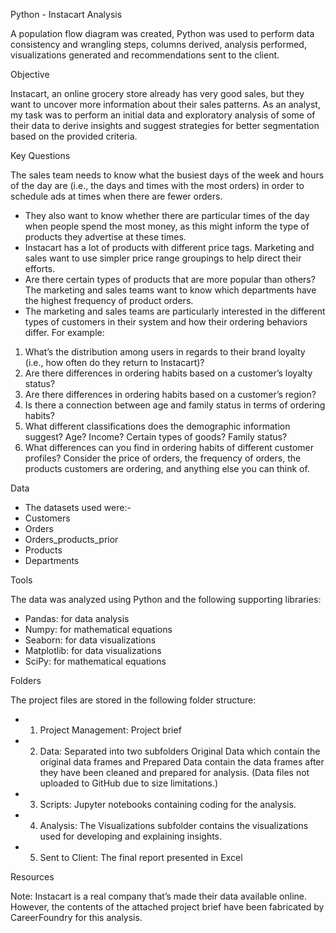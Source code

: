 Python - Instacart Analysis

A population flow diagram was created, Python was used to perform data consistency and wrangling steps, columns derived, analysis performed, visualizations generated and recommendations sent to the client.


Objective

Instacart, an online grocery store already has very good sales, but they want to uncover more information about their sales patterns. 
As an analyst, my task was to perform an initial data and exploratory analysis of some of their data to derive insights and suggest strategies for better segmentation based on the provided criteria.



Key Questions

The sales team needs to know what the busiest days of the week and hours of the day are (i.e., the days and times with the most orders) in order to schedule ads at times when there are fewer orders.

- They also want to know whether there are particular times of the day when people spend the most money, as this might inform the type of products they advertise at these times.
- Instacart has a lot of products with different price tags. Marketing and sales want to use simpler price range groupings to help direct their efforts.
- Are there certain types of products that are more popular than others? The marketing and sales teams want to know which departments have the highest frequency of product orders.
- The marketing and sales teams are particularly interested in the different types of customers in their system and how their ordering behaviors differ. For example:
1. What’s the distribution among users in regards to their brand loyalty (i.e., how often do they return to Instacart)?
2. Are there differences in ordering habits based on a customer’s loyalty status?
3. Are there differences in ordering habits based on a customer’s region?
4. Is there a connection between age and family status in terms of ordering habits?
5. What different classifications does the demographic information suggest? Age? Income? Certain types of goods? Family status?
6. What differences can you find in ordering habits of different customer profiles? Consider the price of orders, the frequency of orders, the products customers are ordering, and anything else you can think of.


   

Data

- The datasets used were:-
- Customers
- Orders
- Orders_products_prior
- Products
- Departments

  

Tools

The data was analyzed using Python and the following supporting libraries:

- Pandas: for data analysis
- Numpy: for mathematical equations
- Seaborn: for data visualizations
- Matplotlib: for data visualizations
- SciPy: for mathematical equations
  

Folders

The project files are stored in the following folder structure:
- 01. Project Management: Project brief
- 02. Data: Separated into two subfolders Original Data which contain the original data frames and Prepared Data contain the data frames after they have been cleaned and prepared for analysis. (Data files not uploaded to GitHub due to size limitations.)
- 03. Scripts: Jupyter notebooks containing coding for the analysis.
- 04. Analysis: The Visualizations subfolder contains the visualizations used for developing and explaining insights.
- 05. Sent to Client: The final report presented in Excel


Resources

Note: Instacart is a real company that’s made their data available online. However, the contents of the attached project brief have been fabricated by CareerFoundry for this analysis.

